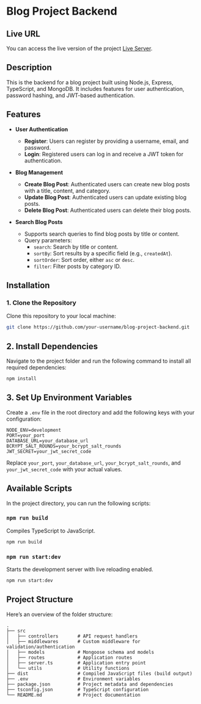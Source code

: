 # Blog Project Backend

## Live URL

You can access the live version of the project [Live Server](https://blog-project-backend-pi.vercel.app).

## Description

This is the backend for a blog project built using Node.js, Express, TypeScript, and MongoDB. It includes features for user authentication, password hashing, and JWT-based authentication.

## Features

- **User Authentication**
    - **Register**: Users can register by providing a username, email, and password.
    - **Login**: Registered users can log in and receive a JWT token for authentication.
- **Blog Management**

    - **Create Blog Post**: Authenticated users can create new blog posts with a title, content, and category.
    - **Update Blog Post**: Authenticated users can update existing blog posts.
    - **Delete Blog Post**: Authenticated users can delete their blog posts.

- **Search Blog Posts**
    - Supports search queries to find blog posts by title or content.
    - Query parameters:
        - `search`: Search by title or content.
        - `sortBy`: Sort results by a specific field (e.g., `createdAt`).
        - `sortOrder`: Sort order, either `asc` or `desc`.
        - `filter`: Filter posts by category ID.

## Installation

### 1. Clone the Repository

Clone this repository to your local machine:

```bash
git clone https://github.com/your-username/blog-project-backend.git
```

## 2. Install Dependencies

Navigate to the project folder and run the following command to install all required dependencies:

```bash
npm install
```

## 3. Set Up Environment Variables

Create a `.env` file in the root directory and add the following keys with your configuration:

```env
NODE_ENV=development
PORT=your_port
DATABASE_URL=your_database_url
BCRYPT_SALT_ROUNDS=your_bcrypt_salt_rounds
JWT_SECRET=your_jwt_secret_code
```

Replace `your_port`, `your_database_url`, `your_bcrypt_salt_rounds`, and `your_jwt_secret_code` with your actual values.

## Available Scripts

In the project directory, you can run the following scripts:

### `npm run build`

Compiles TypeScript to JavaScript.

```bash
npm run build
```

### `npm run start:dev`

Starts the development server with live reloading enabled.

```bash
npm run start:dev
```

## Project Structure

Here’s an overview of the folder structure:

```plaintext
.
├── src
│   ├── controllers       # API request handlers
│   ├── middlewares       # Custom middleware for validation/authentication
│   ├── models            # Mongoose schema and models
│   ├── routes            # Application routes
│   ├── server.ts         # Application entry point
│   └── utils             # Utility functions
├── dist                  # Compiled JavaScript files (build output)
├── .env                  # Environment variables
├── package.json          # Project metadata and dependencies
├── tsconfig.json         # TypeScript configuration
└── README.md             # Project documentation
```
